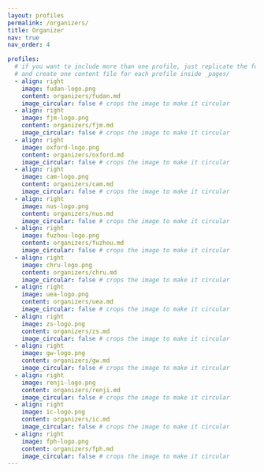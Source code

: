 ```yaml
---
layout: profiles
permalink: /organizers/
title: Organizer
nav: true
nav_order: 4

profiles:
  # if you want to include more than one profile, just replicate the following block
  # and create one content file for each profile inside _pages/
  - align: right
    image: fudan-logo.png
    content: organizers/fudan.md
    image_circular: false # crops the image to make it circular
  - align: right
    image: fjm-logo.png
    content: organizers/fjm.md
    image_circular: false # crops the image to make it circular
  - align: right
    image: oxford-logo.png
    content: organizers/oxford.md
    image_circular: false # crops the image to make it circular
  - align: right
    image: cam-logo.png
    content: organizers/cam.md
    image_circular: false # crops the image to make it circular
  - align: right
    image: nus-logo.png
    content: organizers/nus.md
    image_circular: false # crops the image to make it circular
  - align: right
    image: fuzhou-logo.png
    content: organizers/fuzhou.md
    image_circular: false # crops the image to make it circular
  - align: right
    image: chru-logo.png
    content: organizers/chru.md
    image_circular: false # crops the image to make it circular
  - align: right
    image: uea-logo.png
    content: organizers/uea.md
    image_circular: false # crops the image to make it circular
  - align: right
    image: zs-logo.png
    content: organizers/zs.md
    image_circular: false # crops the image to make it circular
  - align: right
    image: gw-logo.png
    content: organizers/gw.md
    image_circular: false # crops the image to make it circular
  - align: right
    image: renji-logo.png
    content: organizers/renji.md
    image_circular: false # crops the image to make it circular
  - align: right
    image: ic-logo.png
    content: organizers/ic.md
    image_circular: false # crops the image to make it circular
  - align: right
    image: fph-logo.png
    content: organizers/fph.md
    image_circular: false # crops the image to make it circular
---
```

